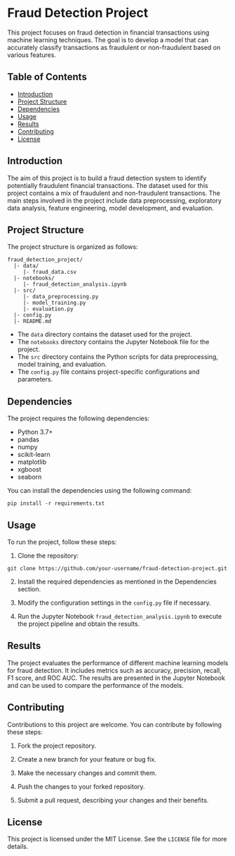 # Fraud Detection Project
This project focuses on fraud detection in financial transactions using machine learning techniques. The goal is to develop a model that can accurately classify transactions as fraudulent or non-fraudulent based on various features.

## Table of Contents
- [Introduction](#introduction)
- [Project Structure](#project-structure)
- [Dependencies](#dependencies)
- [Usage](#usage)
- [Results](#results)
- [Contributing](#contributing)
- [License](#license)

## Introduction

The aim of this project is to build a fraud detection system to identify potentially fraudulent financial transactions. The dataset used for this project contains a mix of fraudulent and non-fraudulent transactions. The main steps involved in the project include data preprocessing, exploratory data analysis, feature engineering, model development, and evaluation.

## Project Structure

The project structure is organized as follows:

```
fraud_detection_project/
  |- data/
     |- fraud_data.csv
  |- notebooks/
     |- fraud_detection_analysis.ipynb
  |- src/
     |- data_preprocessing.py
     |- model_training.py
     |- evaluation.py
  |- config.py
  |- README.md
```

- The `data` directory contains the dataset used for the project.
- The `notebooks` directory contains the Jupyter Notebook file for the project.
- The `src` directory contains the Python scripts for data preprocessing, model training, and evaluation.
- The `config.py` file contains project-specific configurations and parameters.

## Dependencies

The project requires the following dependencies:

- Python 3.7+
- pandas
- numpy
- scikit-learn
- matplotlib
- xgboost
- seaborn

You can install the dependencies using the following command:

```
pip install -r requirements.txt
```

## Usage

To run the project, follow these steps:

1. Clone the repository:

```
git clone https://github.com/your-username/fraud-detection-project.git
```

2. Install the required dependencies as mentioned in the Dependencies section.

3. Modify the configuration settings in the `config.py` file if necessary.

4. Run the Jupyter Notebook `fraud_detection_analysis.ipynb` to execute the project pipeline and obtain the results.

## Results

The project evaluates the performance of different machine learning models for fraud detection. It includes metrics such as accuracy, precision, recall, F1 score, and ROC AUC. The results are presented in the Jupyter Notebook and can be used to compare the performance of the models.

## Contributing

Contributions to this project are welcome. You can contribute by following these steps:

1. Fork the project repository.

2. Create a new branch for your feature or bug fix.

3. Make the necessary changes and commit them.

4. Push the changes to your forked repository.

5. Submit a pull request, describing your changes and their benefits.

## License

This project is licensed under the MIT License. See the `LICENSE` file for more details.
